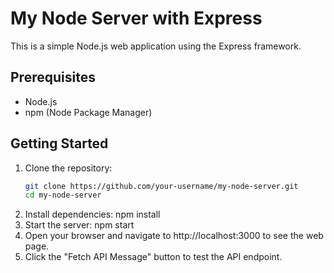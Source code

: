 # My Node Server with Express

This is a simple Node.js web application using the Express framework.

## Prerequisites

- Node.js
- npm (Node Package Manager)

## Getting Started

1. Clone the repository:
   ```bash
   git clone https://github.com/your-username/my-node-server.git
   cd my-node-server
2. Install dependencies:
   npm install
3. Start the server:
   npm start
4. Open your browser and navigate to http://localhost:3000 to see the web page.
5. Click the "Fetch API Message" button to test the API endpoint.
